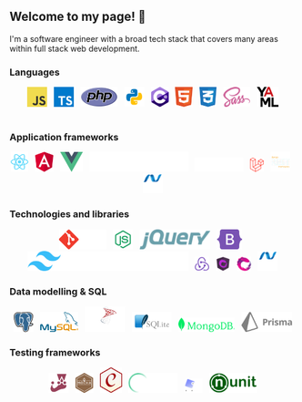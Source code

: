 ## Welcome to my page! 👋
I'm a software engineer with a broad tech stack that covers many areas within full stack web development.

### Languages
<div align=center>
  <img src="assets/js2.svg" height=35>
  &nbsp;
  <img src="assets/ts.svg" height=35>
  &nbsp;
  <img src="assets/php.svg" height=35>
  &nbsp;
  <img src="assets/py.svg" height=35>
  &nbsp;
  <img src="assets/c--4.svg" height=35>
  &nbsp;
  <img src="assets/html.svg" height=35>
  &nbsp;
  <img src="assets/css.svg" height=35>
  &nbsp;
  <img src="assets/sass.svg" height=35>
  &nbsp;
  <img src="assets/yaml.svg" height=35>
</div>

<br>

### Application frameworks
<div align=center>
  <img src="assets/react.svg" height=35>
  &nbsp;
  <img src="assets/angular-icon.svg" height=35>
  &nbsp;
  <img src="assets/vue.svg" height=35>
  &nbsp;
  <img src="assets/next.svg" height=35>
  &nbsp;
  <img src="assets/express.svg" height=25>
  &nbsp;
  <img src="assets/laravel.svg" height=25>
  &nbsp;
  <img src="assets/drf.svg" height=35>
  &nbsp;
  <img src="assets/dotnet.svg" height=35>
</div>

### Technologies and libraries
<div align=center>
  <img src="assets/git.svg" height=35>
  &nbsp;
  <img src="assets/node.svg" height=35>
  &nbsp;
  <img src="assets/jquery-2.svg" height=35>
  &nbsp;
  <img src="assets/bootstrap.svg" height=35>
  &nbsp;
  <img src="assets/tailwind.svg" height=35>
  &nbsp;
  <img src="assets/redux.svg" height=25>
  &nbsp;
  <img src="assets/ngrx.svg" height=25>
  &nbsp;
  <img src="assets/rxjs.png" height=25>
  &nbsp;
  <img src="assets/dotnet.svg" height=35>
</div>

### Data modelling & SQL
<div align=center>
  <img src="assets/psql.svg" height=35>
  &nbsp;
  <img src="assets/mysql.svg" height=35>
  &nbsp;
  <img src="assets/mssql.svg" height=45>
  &nbsp;
  <img src="assets/sqlite.svg" height=35>
  &nbsp;
  <img src="assets/mongodb.svg" height=25>
  &nbsp;
  <img src="assets/prisma.svg" height=35>
</div>

### Testing frameworks
<div align=center>
  <img src="assets/jest.svg" height=35>
  &nbsp;
  <img src="assets/mocha.svg" height=35>
  &nbsp;
  <img src="assets/chai.svg" height=45>
  &nbsp;
  <img src="assets/cy.svg" height=35>
  &nbsp;
  <img src="assets/phpunit.svg" height=25>
  &nbsp;
  <img src="assets/nunit.png" height=35>
</div>

<!--
**majid-L/majid-L** is a ✨ _special_ ✨ repository because its `README.md` (this file) appears on your GitHub profile.

Here are some ideas to get you started:

- 🔭 I’m currently working on ...
- 🌱 I’m currently learning ...
- 👯 I’m looking to collaborate on ...
- 🤔 I’m looking for help with ...
- 💬 Ask me about ...
- 📫 How to reach me: ...
- 😄 Pronouns: ...
- ⚡ Fun fact: ...
-->
